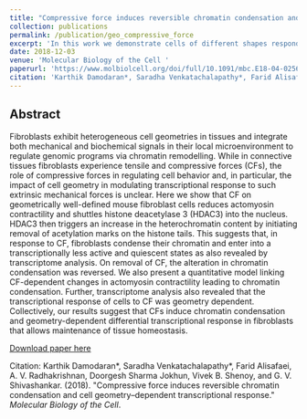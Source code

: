 ```yaml
---
title: "Compressive force induces reversible chromatin condensation and cell geometry–dependent transcriptional response"
collection: publications
permalink: /publication/geo_compressive_force
excerpt: 'In this work we demonstrate cells of different shapes respond differently to compressive force'
date: 2018-12-03
venue: 'Molecular Biology of the Cell '
paperurl: 'https://www.molbiolcell.org/doi/full/10.1091/mbc.E18-04-0256'
citation: 'Karthik Damodaran*, Saradha Venkatachalapathy*, Farid Alisafaei, A. V. Radhakrishnan, Doorgesh Sharma Jokhun, Vivek B. Shenoy, and G. V. Shivashankar. (2018). &quot;Compressive force induces reversible chromatin condensation and cell geometry–dependent transcriptional response.&quot; <i>Molecular Biology of the Cell</i>.'
---
```


## Abstract
Fibroblasts exhibit heterogeneous cell geometries in tissues and integrate both mechanical and biochemical signals in their local microenvironment to regulate genomic programs via chromatin remodelling. While in connective tissues fibroblasts experience tensile and compressive forces (CFs), the role of compressive forces in regulating cell behavior and, in particular, the impact of cell geometry in modulating transcriptional response to such extrinsic mechanical forces is unclear. Here we show that CF on geometrically well-defined mouse fibroblast cells reduces actomyosin contractility and shuttles histone deacetylase 3 (HDAC3) into the nucleus. HDAC3 then triggers an increase in the heterochromatin content by initiating removal of acetylation marks on the histone tails. This suggests that, in response to CF, fibroblasts condense their chromatin and enter into a transcriptionally less active and quiescent states as also revealed by transcriptome analysis. On removal of CF, the alteration in chromatin condensation was reversed. We also present a quantitative model linking CF-dependent changes in actomyosin contractility leading to chromatin condensation. Further, transcriptome analysis also revealed that the transcriptional response of cells to CF was geometry dependent. Collectively, our results suggest that CFs induce chromatin condensation and geometry-dependent differential transcriptional response in fibroblasts that allows maintenance of tissue homeostasis.

[Download paper here](https://www.molbiolcell.org/doi/full/10.1091/mbc.E18-04-0256)

Citation: Karthik Damodaran*, Saradha Venkatachalapathy*, Farid Alisafaei, A. V. Radhakrishnan, Doorgesh Sharma Jokhun, Vivek B. Shenoy, and G. V. Shivashankar. (2018). &quot;Compressive force induces reversible chromatin condensation and cell geometry–dependent transcriptional response.&quot; <i>Molecular Biology of the Cell</i>.
